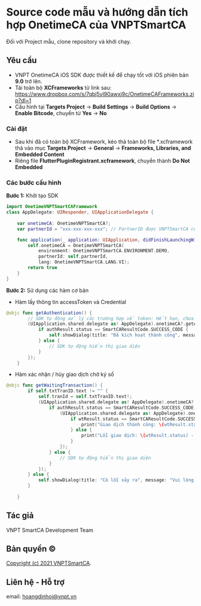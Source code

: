 # Source code mẫu và hướng dẫn tích hợp OnetimeCA của VNPTSmartCA

Đối với Project mẫu, clone repository và khởi chạy.

## Yêu cầu

- VNPT OnetimeCA iOS SDK được thiết kế để chạy tốt với iOS phiên bản **9.0** trở lên.
- Tải toàn bộ **XCFrameworks** từ link sau: <https://www.dropbox.com/s/7qbj5yl90awxj9c/OnetimeCAFrameworks.zip?dl=1>
- Cấu hình tại **Targets Project** -> **Build Settings** -> **Build Options** -> **Enable Bitcode**, chuyển từ **Yes** -> **No**

### Cài đặt

- Sau khi đã có toàn bộ XCFramework, kéo thả toàn bộ file *.xcframework thả vào mục **Targets Project** -> **General** -> **Frameworks, Libraries, and Embedded Content**
- Riêng file **FlutterPluginRegistrant.xcframework**, chuyển thành **Do Not Embedded**

### Các bước cấu hình

**Bước 1:** Khởi tạo SDK

```swift
import OnetimeVNPTSmartCAFramework
class AppDelegate: UIResponder, UIApplicationDelegate {
    
    var onetimeCA: OnetimeVNPTSmartCA?;
    var partnerId = "xxx-xxx-xxx-xxx"; // PartnerID được VNPTSmartCA cung cấp khi yêu cầu tích hợp

    func application(_ application: UIApplication, didFinishLaunchingWithOptions launchOptions: [UIApplication.LaunchOptionsKey: Any]?) -> Bool {
        self.onetimeCA = OnetimeVNPTSmartCA(
            environment: OnetimeVNPTSmartCA.ENVIRONMENT.DEMO,
            partnerId: self.partnerId,
            lang: OnetimeVNPTSmartCA.LANG.VI);
        return true
    }
}
```

**Bước 2:** Sử dụng các hàm cơ bản

- Hàm lấy thông tin accessToken và Credential

```swift
@objc func getAuthentication() {
        // SDK tự động xử lý các trường hợp về token: Hết hạn, chưa kích hoạt...
        (UIApplication.shared.delegate as! AppDelegate).onetimeCA?.getAuthentication(viewController: self, callback: {authResult in
            if authResult.status == SmartCAResultCode.SUCCESS_CODE {
                self.showDialog(title: "Đã kích hoạt thành công", message: "\(authResult.data)");
            } else {
                // SDK tự động hiển thị giao diện
            }
        });
    }
```

- Hàm xác nhận / hủy giao dịch chờ ký số

```swift
@objc func getWaitingTransaction() {
        if self.txtTranID.text != "" {
            self.tranId = self.txtTranID.text!;
            (UIApplication.shared.delegate as! AppDelegate).onetimeCA?.getAuthentication(viewController: self, callback: { authResult in
                if authResult.status == SmartCAResultCode.SUCCESS_CODE {
                    (UIApplication.shared.delegate as! AppDelegate).onetimeCA?.getWaitingTransaction(viewController: self, tranId: self.tranId, callback: { wtResult in
                        if wtResult.status == SmartCAResultCode.SUCCESS_CODE {
                            print("Giao dịch thành công: \(wtResult.status) - \(wtResult.statusDesc) - \(wtResult.data)");
                        } else {
                            print("Lỗi giao dịch: \(wtResult.status) - \(wtResult.statusDesc) - \(wtResult.data)");
                        }
                    });
                } else {
                    // SDK tự động hiển thị giao diện
                }
            });
        } else {
            self.showDialog(title: "Có lỗi xảy ra", message: "Vui lòng điền TranID");
        }
        
    }
```

## Tác giả

VNPT SmartCA Development Team

## Bản quyền ©

[Copyright (c) 2021 VNPTSmartCA](https://github.com/VNPTSmartCA/ios-onetimeca-sdk-example/blob/master/LICENSE).

## Liên hệ - Hỗ trợ

email: hoangdinhoi@vnpt.vn
